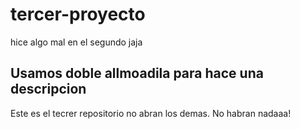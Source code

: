 # tercer-proyecto
hice algo mal en el segundo jaja

## Usamos doble allmoadila para hace una descripcion
Este es el tecrer repositorio no abran los demas.
No habran nadaaa!
